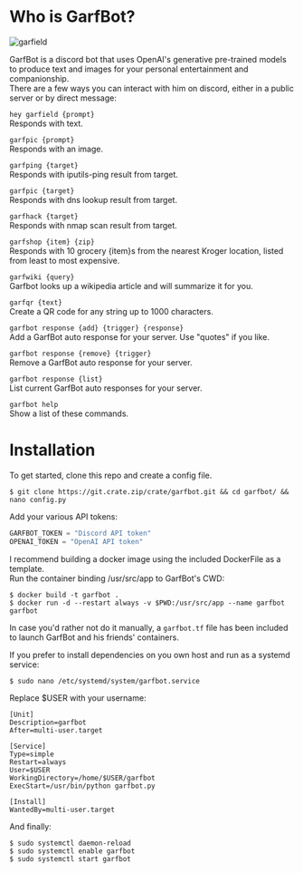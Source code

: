 Who is GarfBot?
======
![garfield](https://www.crate.zip/garfield.png)

GarfBot is a discord bot that uses OpenAI's generative pre-trained models to produce text and images for your personal entertainment and companionship.
<br>There are a few ways you can interact with him on discord, either in a public server or by direct message:

`hey garfield {prompt}`
<br>Responds with text.

`garfpic {prompt}`
<br>Responds with an image.

`garfping {target}`
<br>Responds with iputils-ping result from target.

`garfpic {target}`
<br>Responds with dns lookup result from target.

`garfhack {target}`
<br>Responds with nmap scan result from target.

`garfshop {item} {zip}`
<br>Responds with 10 grocery {item}s from the nearest Kroger location, listed from least to most expensive.

`garfwiki {query}`
<br>Garfbot looks up a wikipedia article and will summarize it for you.

`garfqr {text}`
<br>Create a QR code for any string up to 1000 characters.

`garfbot response {add} {trigger} {response}`
<br>Add a GarfBot auto response for your server. Use "quotes" if you like.

`garfbot response {remove} {trigger}`
<br>Remove a GarfBot auto response for your server.

`garfbot response {list}`
<br>List current GarfBot auto responses for your server.

`garfbot help`
<br>Show a list of these commands.

Installation
======

To get started, clone this repo and create a config file.

```console
$ git clone https://git.crate.zip/crate/garfbot.git && cd garfbot/ && nano config.py
```

Add your various API tokens:

```python
GARFBOT_TOKEN = "Discord API token"
OPENAI_TOKEN = "OpenAI API token"
```

I recommend building a docker image using the included DockerFile as a template.
<br>Run the container binding /usr/src/app to GarfBot's CWD:

```console
$ docker build -t garfbot .
$ docker run -d --restart always -v $PWD:/usr/src/app --name garfbot garfbot
```

In case you'd rather not do it manually, a `garfbot.tf` file has been included to launch GarfBot and his friends' containers.

If you prefer to install dependencies on you own host and run as a systemd service:

```console
$ sudo nano /etc/systemd/system/garfbot.service
```

Replace $USER with your username:

```console
[Unit]
Description=garfbot
After=multi-user.target

[Service]
Type=simple
Restart=always
User=$USER
WorkingDirectory=/home/$USER/garfbot
ExecStart=/usr/bin/python garfbot.py

[Install]
WantedBy=multi-user.target
```

And finally:

```console
$ sudo systemctl daemon-reload
$ sudo systemctl enable garfbot
$ sudo systemctl start garfbot
```